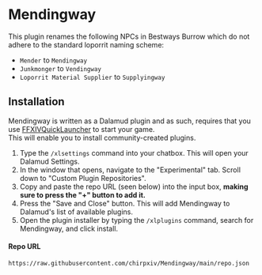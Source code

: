 # Mendingway

This plugin renames the following NPCs in Bestways Burrow which do not adhere to the standard loporrit naming scheme:
- `Mender` to `Mendingway`
- `Junkmonger` to `Vendingway`
- `Loporrit Material Supplier` to `Supplyingway`

## Installation

Mendingway is written as a Dalamud plugin and as such, requires that you use [FFXIVQuickLauncher](https://github.com/goatcorp/FFXIVQuickLauncher) to start your game.
<br/>
This will enable you to install community-created plugins.

1. Type the `/xlsettings` command into your chatbox. This will open your Dalamud Settings.
2. In the window that opens, navigate to the "Experimental" tab. Scroll down to "Custom Plugin Repositories".
3. Copy and paste the repo URL (seen below) into the input box, **making sure to press the "+" button to add it.**
4. Press the "Save and Close" button. This will add Mendingway to Dalamud's list of available plugins.
5. Open the plugin installer by typing the `/xlplugins` command, search for Mendingway, and click install.

#### Repo URL
`https://raw.githubusercontent.com/chirpxiv/Mendingway/main/repo.json`